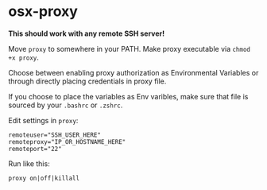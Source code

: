 osx-proxy
========

**This should work with any remote SSH server!**

Move `proxy` to somewhere in your PATH.
Make proxy executable via `chmod +x proxy`.

Choose between enabling proxy authorization as Environmental Variables or through directly placing credentials in proxy file.

If you choose to place the variables as Env varibles, make sure that file is sourced by your `.bashrc` or `.zshrc`.

Edit settings in `proxy`:

```
remoteuser="SSH_USER_HERE"
remoteproxy="IP_OR_HOSTNAME_HERE"
remoteport="22"
```

Run like this:

```
proxy on|off|killall
```
